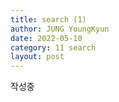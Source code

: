 ```yaml
---
title: search (1)
author: JUNG YoungKyun
date: 2022-05-10
category: 11 search
layout: post
---
```


작성중